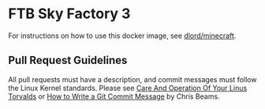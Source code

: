 # FTB Sky Factory 3

For instructions on how to use this docker image, see [dlord/minecraft][].

## Pull Request Guidelines

All pull requests must have a description, and commit messages must follow
the Linux Kernel standards. Please see [Care And Operation Of Your Linus Torvalds][]
or [How to Write a Git Commit Message][] by Chris Beams.


[Care And Operation Of Your Linus Torvalds]: https://www.kernel.org/doc/Documentation/SubmittingPatches
[How to Write a Git Commit Message]: http://chris.beams.io/posts/git-commit/

[dlord/minecraft]: https://hub.docker.com/r/dlord/minecraft/
